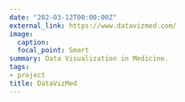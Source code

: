 ```yaml
---
date: "202-03-12T00:00:00Z"
external_link: https://www.datavizmed.com/
image:
  caption: 
  focal_point: Smart
summary: Data Visualization in Medicine.
tags:
- project
title: DataVizMed
---
```

